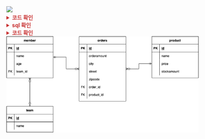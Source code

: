 
<img src="/assets/img/jpa_study/ch.X/pic-X-X.png">

<details>
<summary style="color:rgb(200, 50, 50)"><b>코드 확인</b></summary>
<div markdown="1">

```java

```

</div>
</details>


<details>
<summary style="color:rgb(200, 50, 50)"><b>sql 확인</b></summary>
<div markdown="1">

```sql

```

</div>
</details>

<details>
<summary style="color:rgb(200, 50, 50)"><b>코드 확인</b></summary>
<div markdown="1">

```

```

</div>
</details>


<img src="/assets/img/jpa_study/ch.10/pic-10-2.png">
